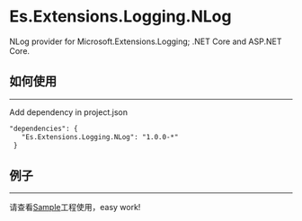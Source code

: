 # Es.Extensions.Logging.NLog

NLog provider for Microsoft.Extensions.Logging; .NET Core and ASP.NET Core.

## 如何使用
---
Add dependency in project.json 
```xml
"dependencies": {
   "Es.Extensions.Logging.NLog": "1.0.0-*"
 }
```

## 例子
---

请查看[Sample](https://github.com/NLog/NLog.Extensions.Logging/tree/master/src/Sample)工程使用，easy work!
